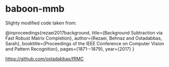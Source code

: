 # baboon-mmb

Slighty modified code taken from: 

@inproceedings{rezaei2017background,
  title={Background Subtraction via Fast Robust Matrix Completion},
  author={Rezaei, Behnaz and Ostadabbas, Sarah},
  booktitle={Proceedings of the IEEE Conference on Computer Vision and Pattern Recognition},
  pages={1871--1879},
  year={2017}
}

https://github.com/ostadabbas/fRMC
